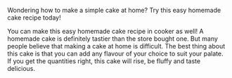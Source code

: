 Wondering how to make a simple cake at home? Try this easy homemade cake recipe today!

You can make this easy homemade cake recipe in cooker as well! A homemade cake is definitely tastier than the store bought one. But many people believe that making a cake at home is difficult. The best thing about this cake is that you can add any flavour of your choice to suit your palate. If you get the quantities right, this cake will rise, be fluffy and taste delicious.